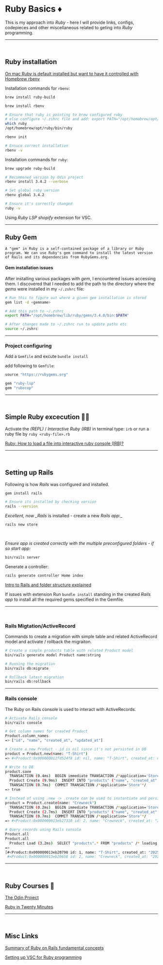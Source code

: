 # Ruby Basics ♦️

This is my approach into _Ruby_ - here I will provide links, configs, codepieces and other miscellaneous related to geting into _Ruby_ programming.

---

<br>

## Ruby installation

[On mac Ruby is default installed but want to have it controlled with Homebrew rbenv](https://danielmarklund.com/brew-rbenv-bundle-explained)

Installation commands for `rbenv`:

```bash
brew install ruby-build

brew install rbenv

# Ensure that ruby is pointing to brew configured ruby
# else configure ~/.zshrc file and add: export PATH="/opt/homebrew/opt/ruby/bin:$PATH"
which ruby
/opt/homebrew/opt/ruby/bin/ruby

rbenv init

# Ensuce correct installation
rbenv -v
```

Installation commands for `ruby`:

```bash
brew upgrade ruby-build

# Recommened version by Odin project
rbenv install 3.4.2 --verbose

# Set global ruby version
rbenv global 3.4.2

# Ensure it's correctly changed
ruby -v
```

Using _Ruby LSP shopify_ extension for VSC.

---

## Ruby Gem

`A "gem" in Ruby is a self-contained package of a library or Ruby program. We can use Ruby's gem command to install the latest version of Rails and its dependencies from RubyGems.org.`

#### Gem installation issues

After installing various packages with _gem_, I encountered issues accessing them. I discovered that I needed to add the path to the directory where the _gems_ were installed in my `~/.zshrc` file:

```bash
# Run this to figure out where a given gem installation is stored
gem list -d <gemname>

# Add this path to ~/.zshrc
export PATH="/opt/homebrew/lib/ruby/gems/3.4.0/bin:$PATH"

# After changes made to ~/.zshrc run to update paths etc
source ~/.zshrc
```

---

### Project configuring

Add a `Gemfile` and excute `bundle install`

add following to `Gemfile`:

```ruby
source "https://rubygems.org"

gem "ruby-lsp"
gem "rubocop"
```

---

<br>

## Simple Ruby excecution 🏃‍♀️

Activate the _(REPL)_ / _Interactive Ruby (IRB)_ in terminal type: `irb` or run a ruby file by `ruby <ruby-file>.rb`

[Ruby: How to load a file into interactive ruby console (IRB)?](https://stackoverflow.com/questions/13112245/ruby-how-to-load-a-file-into-interactive-ruby-console-irb)

---

<br>

## Setting up Rails

Following is how _Rails_ was configured and installed.

```bash
gem install rails

# Ensure its installed by checking version
rails --version
```

_Excellent, now \_Rails_ is installed - create a new _Rails app_:\_

```bash
rails new store
```

<br>

_Ensure app is created correctly with the multiple preconfigured folders - if so start app:_

```bash
bin/rails server
```

Generate a controller:

```bash
rails generate controller Home index
```

[Intro to Rails and folder structure explained](https://guides.rubyonrails.org/getting_started.html)

If issues with extension Run `bundle install` standing in the created _Rails app_ to install all the required gems specified in the Gemfile.

---

<br>

### Rails Migtation/ActiveRecord

Commands to create a migration with simple table and related ActiveRecord model and activate / rollback the migraiton.

```bash
# Create a simple products table with related Product model
bin/rails generate model Product name:string

# Running the migration
bin/rails db:migrate

# Rollback latest migration
bin/rails db:rollback
```

---

### Rails console

The Ruby on Rails console is used to interact with ActiveRecords.

```bash
# Activate Rails console
bin/rails console

# Get column names for created Product
Product.column_names
=> ["id", "name", "created_at", "updated_at"]

# Create a new Product - id is nil since it's not persisted in DB
product = Product.new(name: "T-Shirt")
=> #<Product:0x000000012fd524f8 id: nil, name: "T-Shirt", created_at: nil, updated_at: nil>

# Write to DB
product.save
  TRANSACTION (0.4ms)  BEGIN immediate TRANSACTION /*application='Store'*/
  Product Create (9.9ms)  INSERT INTO "products" ("name", "created_at", "updated_at") VALUES ('T-Shirt', '2025-05-24 16:52:45.450023', '2025-05-24 16:52:45.450023') RETURNING "id" /*application='Store'*/
  TRANSACTION (0.7ms)  COMMIT TRANSACTION /*application='Store'*/
=> true

# Instead of using .new -> .create can be used to instantiate and persist Product in a single call
product = Product.create(name: "Crewneck")
  TRANSACTION (0.2ms)  BEGIN immediate TRANSACTION /*application='Store'*/
  Product Create (2.7ms)  INSERT INTO "products" ("name", "created_at", "updated_at") VALUES ('Crewneck', '2025-05-24 16:54:44.025091', '2025-05-24 16:54:44.025091') RETURNING "id" /*application='Store'*/
  TRANSACTION (0.7ms)  COMMIT TRANSACTION /*application='Store'*/
=> #<Product:0x000000013eb27318 id: 2, name: "Crewneck", created_at: "2025-05-24 16:54:44.025091000 +0000", updated_at: "2025-05-24 16:54:44.025091000 +0000">

# Query records using Rails console
Product.all
Product.all
  Product Load (3.2ms)  SELECT "products".* FROM "products" /* loading for pp */ LIMIT 11 /*application='Store'*/
=>
[#<Product:0x000000013eb20798 id: 1, name: "T-Shirt", created_at: "2025-05-24 16:52:45.450023000 +0000", updated_at: "2025-05-24 16:52:45.450023000 +0000">,
 #<Product:0x000000013eb20658 id: 2, name: "Crewneck", created_at: "2025-05-24 16:54:44.025091000 +0000", updated_at: "2025-05-24 16:54:44.025091000 +0000">]
```

---

<br>

## Ruby Courses 📖

[The Odin Project](https://www.theodinproject.com/paths/full-stack-ruby-on-rails/courses/ruby)

[Ruby in Twenty Minutes](https://www.ruby-lang.org/en/documentation/quickstart/)

---

<br>

## Misc Links

[Summary of Ruby on Rails fundamental concepts](https://stackoverflow.com/questions/5205002/summary-of-ruby-on-rails-fundamental-concepts)

[Setting up VSC for Ruby programming](https://medium.com/@terrenceong/ruby-development-with-vs-code-fab258db5f1d)
